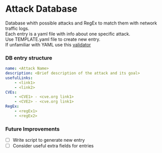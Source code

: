 # Attack Database

Database whith possible attacks and RegEx to match them with network traffic logs.\
Each entry is a yaml file with info about one specific attack.\
Use TEMPLATE.yaml file to create new entry.\
If unfamiliar with YAML use this [validator](http://www.yamllint.com/)
### DB entry structure
```yaml
name: <Attack Name>
description: <Brief description of the attack and its goal>
usefulLinks:
    - <link1>
    - <link2>
CVEs:
    - <CVE1> - <cve.org link1>
    - <CVE2> - <cve.org link1>
RegEx:
    - <regEx1>
    - <regEx2>
```
### Future Improvements
- [ ] Write script to generate new entry
- [ ] Consider useful extra fields for entries

